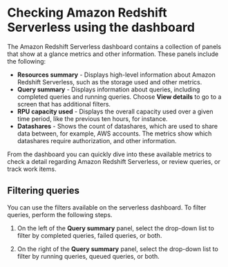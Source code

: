 # Checking Amazon Redshift Serverless using the dashboard<a name="serverless-dashboard"></a>

The Amazon Redshift Serverless dashboard contains a collection of panels that show at a glance metrics and other information\. These panels include the following: 
+ **Resources summary** \- Displays high\-level information about Amazon Redshift Serverless, such as the storage used and other metrics\.
+ **Query summary** \- Displays information about queries, including completed queries and running queries\. Choose **View details** to go to a screen that has additional filters\.
+ **RPU capacity used** \- Displays the overall capacity used over a given time period, like the previous ten hours, for instance\.
+ **Datashares** \- Shows the count of datashares, which are used to share data between, for example, AWS accounts\. The metrics show which datashares require authorization, and other information\.

From the dashboard you can quickly dive into these available metrics to check a detail regarding Amazon Redshift Serverless, or review queries, or track work items\.

## Filtering queries<a name="serverless-dashboard-query-summary"></a>

You can use the filters available on the serverless dashboard\. To filter queries, perform the following steps\.

1. On the left of the **Query summary** panel, select the drop\-down list to filter by completed queries, failed queries, or both\.

1. On the right of the **Query summary** panel, select the drop\-down list to filter by running queries, queued queries, or both\.